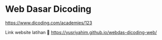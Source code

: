 # Web Dasar Dicoding

https://www.dicoding.com/academies/123

Link website latihan 🔗 https://yusriyahim.github.io/webdas-dicoding-web/
